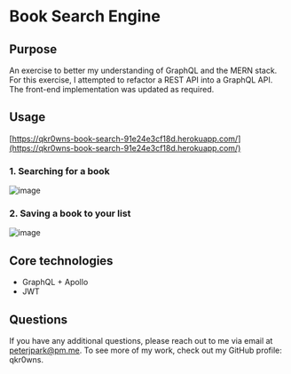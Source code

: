 # Book Search Engine

## Purpose
An exercise to better my understanding of GraphQL and the MERN stack. For this exercise, I attempted to refactor a REST API into a GraphQL API.
The front-end implementation was updated as required.

## Usage
[https://qkr0wns-book-search-91e24e3cf18d.herokuapp.com/](https://qkr0wns-book-search-91e24e3cf18d.herokuapp.com/)

### 1. Searching for a book
![image](https://github.com/qkr0wns/book-search-engine/assets/115042610/6154a1bb-b260-4fc9-9979-6756823cf043)

### 2. Saving a book to your list
![image](https://github.com/qkr0wns/book-search-engine/assets/115042610/cf2175c8-55e8-4416-a405-8f6c3cab2ff5)

## Core technologies
- GraphQL + Apollo
- JWT

## Questions
If you have any additional questions, please reach out to me via email at peterjpark@pm.me. To see more of my work, check out my GitHub profile: qkr0wns.



